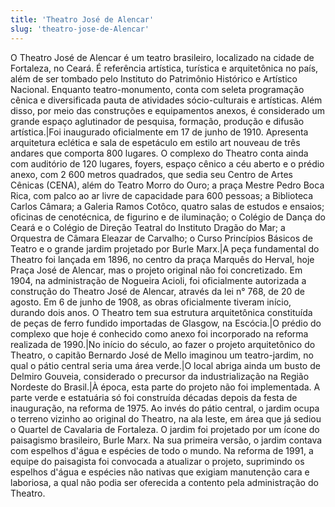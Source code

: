 ```yaml
---
title: 'Theatro José de Alencar'
slug: 'theatro-jose-de-Alencar'
---
```


O Theatro José de Alencar é um teatro brasileiro, localizado na cidade de Fortaleza, no Ceará. É referência artística, turística e arquitetônica no país, além de ser tombado pelo Instituto do Patrimônio Histórico e Artístico Nacional. Enquanto teatro-monumento, conta com seleta programação cênica e diversificada pauta de atividades sócio-culturais e artísticas. Além disso, por meio das construções e equipamentos anexos, é considerado um grande espaço aglutinador de pesquisa, formação, produção e difusão artística.|Foi inaugurado oficialmente em 17 de junho de 1910. Apresenta arquitetura eclética e sala de espetáculo em estilo art nouveau de três andares que comporta 800 lugares. O complexo do Theatro conta ainda com auditório de 120 lugares, foyers, espaço cênico a céu aberto e o prédio anexo, com 2 600 metros quadrados, que sedia seu Centro de Artes Cênicas (CENA), além do Teatro Morro do Ouro; a praça Mestre Pedro Boca Rica, com palco ao ar livre de capacidade para 600 pessoas; a Biblioteca Carlos Câmara; a Galeria Ramos Cotôco, quatro salas de estudos e ensaios; oficinas de cenotécnica, de figurino e de iluminação; o Colégio de Dança do Ceará e o Colégio de Direção Teatral do Instituto Dragão do Mar; a Orquestra de Câmara Eleazar de Carvalho; o Curso Princípios Básicos de Teatro e o grande jardim projetado por Burle Marx.|A peça fundamental do Theatro foi lançada em 1896, no centro da praça Marquês do Herval, hoje Praça José de Alencar, mas o projeto original não foi concretizado. Em 1904, na administração de Nogueira Acioli, foi oficialmente autorizada a construção do Theatro José de Alencar, através da lei n° 768, de 20 de agosto. Em 6 de junho de 1908, as obras oficialmente tiveram início, durando dois anos. O Theatro tem sua estrutura arquitetônica constituída de peças de ferro fundido importadas de Glasgow, na Escócia.|O prédio do complexo que hoje é conhecido como anexo foi incorporado na reforma realizada de 1990.|No início do século, ao fazer o projeto arquitetônico do Theatro, o capitão Bernardo José de Mello imaginou um teatro-jardim, no qual o pátio central seria uma área verde.|O local abriga ainda um busto de Delmiro Gouveia, considerado o precursor da industrialização na Região Nordeste do Brasil.|À época, esta parte do projeto não foi implementada. A parte verde e estatuária só foi construída décadas depois da festa de inauguração, na reforma de 1975. Ao invés do pátio central, o jardim ocupa o terreno vizinho ao original do Theatro, na ala leste, em área que já sediou o Quartel de Cavalaria de Fortaleza. O jardim foi projetado por um ícone do paisagismo brasileiro, Burle Marx. Na sua primeira versão, o jardim contava com espelhos d'água e espécies de todo o mundo. Na reforma de 1991, a equipe do paisagista foi convocada a atualizar o projeto, suprimindo os espelhos d'água e espécies não nativas que exigiam manutenção cara e laboriosa, a qual não podia ser oferecida a contento pela administração do Theatro.